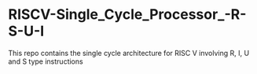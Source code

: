 # RISCV-Single_Cycle_Processor_-R-S-U-I
This repo contains the single cycle architecture for RISC V involving R, I, U and S type instructions
